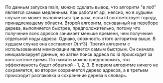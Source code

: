 По данным запуска main, можно сделать вывод, что алгоритм "в лоб" является самым медленным. Как работает api, неясно, но в худшем случае он может выполниться три раза, если id соответствует городу, принадлежащему области. Второй алгоритм, основанный на переборе дерева, выполняется быстрее, предположительно, потому что получение всех адресов занимает меньше времени, чем получение отдельной ноды адреса. Однако, сложность этого алгоритма выше. В худшем случае она составляет O(n^3). Третий алгоритм с использованием мемоизации является самым быстрым. Он сначала инициализирует данные, но затем поиск адреса по id происходит за константное время. По памяти можно предположить, что эффективность будет обратной - 1, 2, 3. В первом алгоритме ничего не сохраняется, во втором сохраняется дерево адресов, а в третьем происходит распаковка и сохранение дерева в словарь.

